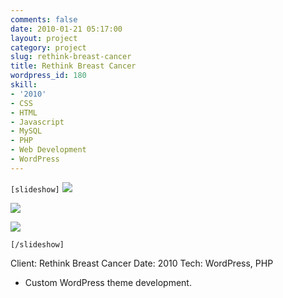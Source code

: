```yaml
---
comments: false
date: 2010-01-21 05:17:00
layout: project
category: project
slug: rethink-breast-cancer
title: Rethink Breast Cancer
wordpress_id: 180
skill:
- '2010'
- CSS
- HTML
- Javascript
- MySQL
- PHP
- Web Development
- WordPress
---
```


`[slideshow]`
![](http://ruten.ca/wp-content/uploads/2012/03/rethink-cropped1.png)

![](http://ruten.ca/wp-content/uploads/2012/03/rethink-cropped2.png)

![](http://ruten.ca/wp-content/uploads/2012/03/rethink-cropped3.png)

`[/slideshow]`

Client: Rethink Breast Cancer
Date: 2010
Tech: WordPress, PHP



	
  * Custom WordPress theme development.


